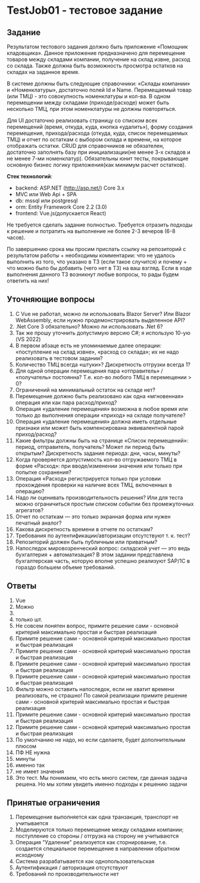 # TestJob01 - тестовое задание
## Задание
Результатом тестового задания должно быть приложение «Помощник кладовщика».
Данное приложение предназначено для перемещение товаров между складами компании, получение на склад извне, расход со склада.
Также должна быть возможность просмотра остатков на складах на заданное время.
 
В системе должны быть следующие справочники: «Склады компании» и «Номенклатуры», достаточно полей Id и Name.
Перемещаемый товар (или ТМЦ) - это совокупность номенклатуры и кол-ва.
В одном перемещении между складами (приходе/расходе) может быть несколько ТМЦ, при этом номенклатуры не должны повторяться.
 
Для UI достаточно реализовать страницу со списком всех перемещений (время, откуда, куда, кнопка «удалить»),
 форму создания перемещения, прихода/расхода (откуда, куда, список перемещаемых ТМЦ)
  и отчет по остаткам с выбором склада и времени, на которое отображать остатки.
 CRUD для справочников не обязателен, достаточно заполнять базу при инициализации(не менее 3-х складов и не менее 7-ми номенклатур).
Обязательны юнит тесты, покрывающие основную бизнес логику приложения(как минимум расчет остатков).
 
**Стек технологий**:
 
- backend: ASP.NET (http://asp.net/) Core 3.x
- MVC или Web Api + SPA
- db: mssql или postgresql
- orm: Entity Framework Core 2.2 (3.0)
- frontend: Vue.js(допускается React)
 
Не требуется сделать задание полностью. Требуется отразить подходы к решение и потратить на выполнение не более 2-3 вечеров (6-8 часов).
 
По завершению срока мы просим прислать ссылку на репозиторий с результатом работы + необходимы комментарии: что не удалось выполнить из того, что указано в ТЗ (если такое случится) и почему + что можно было бы добавить (чего нет в ТЗ) на ваш взгляд.
Если в ходе выполнения данного ТЗ возникнут любые вопросы, то рады будем ответить на них!

## Уточняющие вопросы
1.	C Vue не работал, можно ли использовать Blazor Server? Или Blazor WebAssembly, если нужно продемонстрировать выделенное API?
2.	.Net Core 3 обязательно? Можно ли использовать .Net 6?
3.	Так же прошу уточнить допустимую версию C#; я использую 10-ую (VS 2022)
4.	В первом абзаце есть не упоминаемые далее операции: «поступление на склад извне», «расход со склада»; их не надо реализовать в тестовом задании?
5.	Количество ТМЦ всегда «штуки»? Дискретность отгрузки всегда 1?
6.	Для одной операции перемещения пара «отправитель» / «получатель» постоянна? Т.е. кол-во любого ТМЦ в перемещении > 0?
7.	Ограничений на минимальный остаток на складе нет?
8.	Перемещение должно быть реализовано как одна «мгновенная» операция или как пара расход/приход?
9.	Операция «удаление перемещения» возможна в любое время или только до выполнения операции «приход» на складе получателе?
10.	Операция «удаление перемещения» должна иметь отдельные признаки или может быть компенсирована эквивалентной парой приход/расход?
11.	Какие фильтры должны быть на странице «Список перемещений»: период, отправитель, получатель? Может ли период быть открытым? Дискретность задания периода: дни, часы, минуты?
12.	Когда проверяется допустимость кол-во отгружаемого ТМЦ в форме «Расход»: при вводе/изменении значения или только при попытке сохранения?
13.	Операция «Расход» регистрируется только при условии прохождения проверки на наличие всех ТМЦ, включенных в операцию?
14.	Надо ли оценивать производительность решения? Или для теста можно ограничиться простым списком событии без промежуточных агрегатов?
15.	Отчет по остаткам — это только экранная форма или нужен печатный аналог?
16.	Какова дискретность времени в отчете по остаткам?
17.	Требования по аутентификации/авторизации отсутствуют т. к. тест?
18.	Репозиторий должен быть публичным или приватным?
19.	Напоследок мировозренческий вопрос: складской учет — это ведь бухгалтерия + автоматизация? В этом задании представлена бухгалтерская часть, которую вполне успешно реализуют SAP/1C в гораздо большем объеме требований.

## Ответы
1. Vue
2. Можно
3.
4. только шт.
5. Не совсем понятен вопрос, примите решение сами - основной критерий максимально простая и быстрая реализация
6. Примите решение сами - основной критерий максимально простая и быстрая реализация
7. Примите решение сами - основной критерий максимально простая и быстрая реализация
8. Примите решение сами - основной критерий максимально простая и быстрая реализация
9. Примите решение сами - основной критерий максимально простая и быстрая реализация
10. Фильтр можно оставить напоследок, если не хватит времени реализовать, не страшно! По самой реализации
примите решение сами - основной критерий максимально простая и быстрая реализация
11. Примите решение сами - основной критерий максимально простая и быстрая реализация
12. Примите решение сами - основной критерий максимально простая и быстрая реализация
13. По умолчанию не надо, но если сделаете, будет дополнительным плюсом
14. ПФ НЕ нужна
15. минуты
16. именно так
17. не имеет значения
18. Это тест. Мы понимаем, что есть много систем, где данная задача решена. Но мы хотим увидеть именно подходы к решению задачи

## Принятые ограничения
1. Перемещение выполняется как одна транзакция, транспорт не учитывается
2. Моделируются только перемещение между складами компании; поступление со стороны / отгрузка на сторону не учитываются
3. Операция "Удаление" реализуется как сторнирование, т.е. создается специальное перемещение в направлении обратном исходному
4. Система разрабатывается как однопользовательская
5. Аутентификация / авторизация отсутствуют
6. Требований по производительности нет
